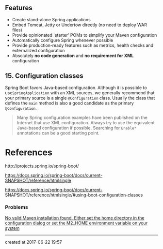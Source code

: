 ## Features

- Create stand-alone Spring applications
- Embed Tomcat, Jetty or Undertow directly (no need to deploy WAR files)
- Provide opinionated 'starter' POMs to simplify your Maven configuration
- Automatically configure Spring whenever possible
- Provide production-ready features such as metrics, health checks and externalized configuration
- Absolutely **no code generation** and **no requirement for XML** configuration




## 15. Configuration classes

Spring Boot favors Java-based configuration. Although it is possible to use`SpringApplication` with an XML sources, we generally recommend that your primary source is a single `@Configuration` class. Usually the class that defines the `main` method is also a good candidate as the primary `@Configuration`.

> Many Spring configuration examples have been published on the Internet that use XML configuration. Always try to use the equivalent Java-based configuration if possible. Searching for `Enable*` annotations can be a good starting point.










# References

http://projects.spring.io/spring-boot/

https://docs.spring.io/spring-boot/docs/current-SNAPSHOT/reference/htmlsingle

https://docs.spring.io/spring-boot/docs/current-SNAPSHOT/reference/htmlsingle/#using-boot-configuration-classes



### Problems

[No valid Maven installation found. Either set the home directory in the configuration dialog or set the M2_HOME environment variable on your system](https://stackoverflow.com/questions/20031182/no-valid-maven-installation-found-either-set-the-home-directory-in-the-configur)





---

created at 2017-06-22 19:57